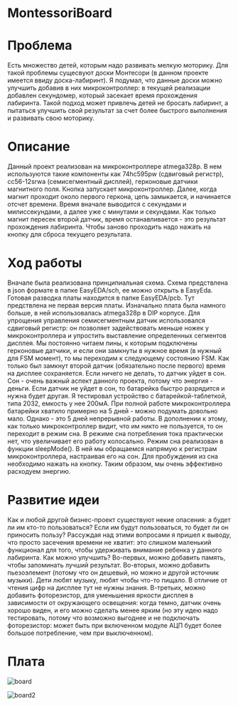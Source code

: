 # MontessoriBoard

# Проблема
Есть множество детей, которым надо развивать мелкую моторику. Для такой проблемы сущесвуют доски Монтесори (в данном проекте имеется ввиду доска-лабиринт). Я подумал, что данные доски можно улучшить добавив в них микроконтроллер: в текущей реализации добавлен секундомер, который засекает время прохождения лабиринта. Такой подход может привлечь детей не бросать лабиринт, а пытаться улучшить свой результат за счет более быстрого выполнения и развивать свою моторику.

# Описание 
Данный проект реализован на микроконтроллере atmega328p. В нем используются такие компоненты как 74hc595pw (сдвиговый регистр), cc56-12srwa (семисегментный дисплей), герконовые датчики магнитного поля. Кнопка запускает микроконтроллер. Далее, когда магнит проходит около первого геркона, цепь замыкается, и начинается отсчет времени. Время вначале выводится с секундами и милиссекундами, а далее уже с минутами и секундами. Как только магнит пересек второй датчик, время останавливается - это результат прохождения лабиринта. Чтобы заново проходить надо нажать на кнопку для сброса текущего результата.

# Ход работы
Вначале была реализована принципиальная схема. Схема предствлена в json формате в папке EasyEDA/sch, ее можно открыть в EasyEda. Готовая разводка платы находится в папке EasyEDA/pcb. Тут предствлена не первая версия платы. Изначально плата была намного больше, в ней использовалась atmega328p в DIP корпусе.
Для упрощения управления семисегментным датчик использовался сдвиговый регистр: он позволяет задействовать меньше ножек у микроконтроллера и упростить выставление определенных сегментов дисплея. Мы постоянно читаем пины, к которым подключены герконовые датчики, и если они замкнуты в нужное время (в нужный для FSM момент), то мы переходим к следующему состоянию FSM. Как только был замкнут второй датчик (обязательно после первого) время на дисплее сохраняется. Если ничего не делать, то датчик уйдет в сон.
Сон - очень важный аспект данного проекта, потому что энергия - деньги. Если датчик не уйдет в сон, то батарейка быстро разрядится и нужна будет другая. Я тестировал устройство с батарейкой-таблеткой, типа 2032, емкость у нее 200мА. При полной работе микроконтроллера батарейки хватило примерно на 5 дней - можно подумать довольно мало. Однако - это 5 дней непрерывной работы. В дополнении к этому, как только микроконтроллер видит, что им никто не пользуется, то он переходит в режим сна. В режиме сна потребления тока практически нет, что увеличивает его работу колосально. Режим сна реализован в функции sleepMode(). В ней мы обращаемся напрямую к регистрам микроконтроллера, настраивая его на сон. Для пробуждения из сна необходимо нажать на кнопку. Таким образом, мы очень эффективно расходуем энергию.

# Развитие идеи
Как и любой другой бизнес-проект существуют некие опасения: а будет ли им кто-то пользоваться? Если им будут пользоваться, то будет ли он приносить пользу? Рассуждая над этими вопросами я пришел к выводу, что просто засечения времени не хватит: это слишком маленький функционал для того, чтобы удерживать внимание ребенка у данного лабиринта. Как можно улучшить? Во-первых, можно добавить память, чтобы запоминать лучший результат. Во-вторых, можно добавить пьезоэлемент (потому что он дешевый, но можно и другой источник музыки). Дети любят музыку, любят чтобы что-то пищало. В отличие от чтения цифр на дисплее тут не нужны знания. В-третьих, можно добавить фоторезистор, для уменьшения яркости дисплея в зависимости от окружающего освещения: когда темно, датчик очень хорошо виден, и его можно сделать менее ярким (но эту идею надо тестировать, потому что возможно выгоднее и не подключать фоторезистор: может быть при включенном модуле АЦП будет более большое потребление, чем при выключенном).

# Плата
![board](https://github.com/user-attachments/assets/aa34f944-388c-47d2-98fa-96524988f4ab)

![board2](https://github.com/user-attachments/assets/d5608aab-3a13-4add-9552-bf5188b20a54)
